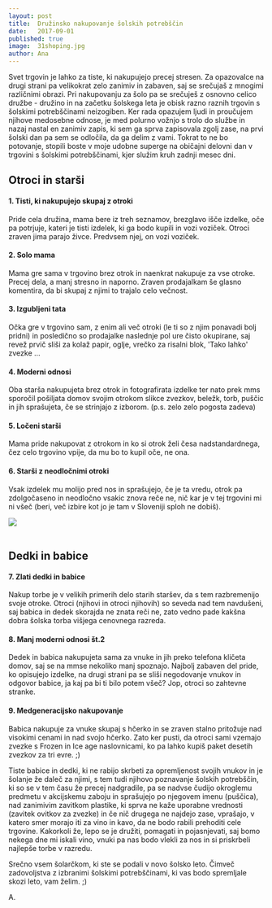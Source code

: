 ```yaml
---
layout: post
title:  Družinsko nakupovanje šolskih potrebščin
date:   2017-09-01
published: true
image:	31shoping.jpg
author: Ana
---
```


<p class="intro"><span class="dropcap">S</span>vet trgovin je lahko za tiste, ki nakupujejo precej stresen. Za opazovalce na drugi strani pa velikokrat zelo zanimiv in zabaven, saj se srečujaš z mnogimi različnimi obrazi. Pri nakupovanju za šolo pa se srečuješ z osnovno celico družbe - družino in na začetku šolskega leta je obisk razno raznih trgovin s šolskimi potrebščinami neizogiben. Ker rada opazujem ljudi in proučujem njihove medosebne odnose, je med polurno vožnjo s trolo do službe in nazaj nastal en zanimiv zapis, ki sem ga sprva zapisovala zgolj zase, na prvi šolski dan pa sem se odločila, da ga delim z vami. Tokrat to ne bo potovanje, stopili boste v moje udobne superge na običajni delovni dan v trgovini s šolskimi potrebščinami, kjer služim kruh zadnji mesec dni.</p>


## Otroci in starši

#### 1. Tisti, ki nakupujejo skupaj z otroki

Pride cela družina, mama bere iz treh seznamov, brezglavo išče izdelke, oče pa potrjuje, kateri je tisti izdelek, ki ga bodo kupili in vozi voziček. Otroci zraven jima parajo živce. Predvsem njej, on vozi voziček.

#### 2. Solo mama

Mama gre sama v trgovino brez otrok in naenkrat nakupuje za vse otroke. Precej dela, a manj stresno in naporno. Zraven prodajalkam še glasno komentira, da bi skupaj z njimi to trajalo celo večnost.

#### 3. Izgubljeni tata

Očka gre v trgovino sam, z enim ali več otroki (le ti so z njim ponavadi bolj pridni) in posledično so prodajalke naslednje pol ure čisto okupirane, saj revež prvič sliši za kolaž papir, oglje, vrečko za risalni blok, 'Tako lahko' zvezke ...

#### 4. Moderni odnosi

Oba starša nakupujeta brez otrok in fotografirata izdelke ter nato prek mms sporočil pošiljata domov svojim otrokom slikce zvezkov, beležk, torb, puščic in jih sprašujeta, če se strinjajo z izborom. (p.s. zelo zelo pogosta zadeva) 

#### 5. Ločeni starši

Mama pride nakupovat z otrokom in ko si otrok želi česa nadstandardnega, čez celo trgovino vpije, da mu bo to kupil oče, ne ona.

#### 6. Starši z neodločnimi otroki

Vsak izdelek mu molijo pred nos in sprašujejo, če je ta vredu, otrok pa zdolgočaseno in neodločno vsakic znova reče ne, nič kar je v tej trgovini mi ni všeč (beri, več izbire kot jo je tam v Sloveniji sploh ne dobiš).

<div class="photoset-grid" data-layout="1">
	<img src="/assets/images/31druzisko_nakupovanje/2.jpg" data-title="Center mesta v gradnji." data-lightbox="gr1">
</div><br>

## Dedki in babice

#### 7. Zlati dedki in babice

Nakup torbe je v velikih primerih delo starih staršev, da s tem razbremenijo svoje otroke. Otroci (njihovi in otroci njihovih) so seveda nad tem navdušeni, saj babica in dedek skorajda ne znata reči ne, zato vedno pade kakšna dobra šolska torba višjega cenovnega razreda.

#### 8. Manj moderni odnosi št.2

Dedek in babica nakupujeta sama za vnuke in jih preko telefona kličeta domov, saj se na mmse nekoliko manj spoznajo. Najbolj zabaven del pride, ko opisujejo izdelke, na drugi strani pa se sliši negodovanje vnukov in odgovor babice, ja kaj pa bi ti bilo potem všeč?
Jop, otroci so zahtevne stranke.

#### 9. Medgeneracijsko nakupovanje

Babica nakupuje za vnuke skupaj s hčerko in se zraven stalno pritožuje nad visokimi cenami in nad svojo hčerko. Zato ker pusti, da otroci sami vzemajo zvezke s Frozen in Ice age naslovnicami, ko pa lahko kupiš paket desetih zvezkov za tri evre. ;)

Tiste babice in dedki, ki ne rabijo skrbeti za opremljenost svojih vnukov in je šolanje že daleč za njimi, s tem tudi njihovo poznavanje šolskih potrebščin, ki so se v tem času že precej nadgradile, pa se nadvse čudijo okroglemu predmetu v akcijskemu zaboju in sprašujejo po njegovem imenu (puščica), nad zanimivim zavitkom plastike, ki sprva ne kaže uporabne vrednosti (zavitek ovitkov za zvezke) in če nič drugega ne najdejo zase, vprašajo, v katero smer morajo iti za vino in kavo, da ne bodo rabili prehoditi cele trgovine. Kakorkoli že, lepo se je družiti, pomagati in pojasnjevati, saj bomo nekega dne mi iskali vino, vnuki pa nas bodo vlekli za nos in si priskrbeli najlepše torbe v razredu.

Srečno vsem šolarčkom, ki ste se podali v novo šolsko leto. Čimveč zadovoljstva z izbranimi šolskimi potrebščinami, ki vas bodo spremljale skozi leto, vam želim. ;)

A.